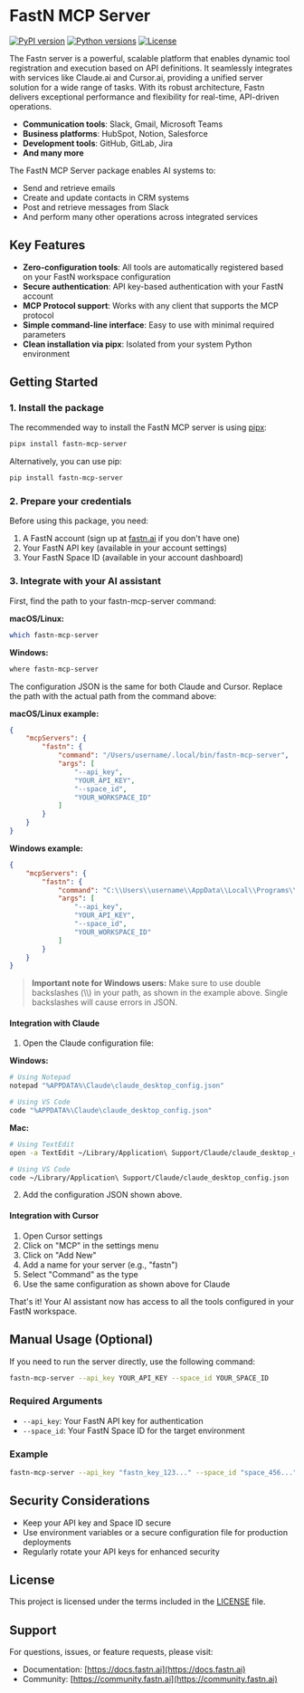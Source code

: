 # FastN MCP Server

[![PyPI version](https://img.shields.io/pypi/v/fastn-mcp-server.svg)](https://pypi.org/project/fastn-mcp-server/)
[![Python versions](https://img.shields.io/pypi/pyversions/fastn-mcp-server.svg)](https://pypi.org/project/fastn-mcp-server/)
[![License](https://img.shields.io/github/license/fastn-ai/mcp-server.svg)](LICENSE)

The Fastn server is a powerful, scalable platform that enables dynamic tool registration and execution based on API definitions. It seamlessly integrates with services like Claude.ai and Cursor.ai, providing a unified server solution for a wide range of tasks. With its robust architecture, Fastn delivers exceptional performance and flexibility for real-time, API-driven operations.

- **Communication tools**: Slack, Gmail, Microsoft Teams
- **Business platforms**: HubSpot, Notion, Salesforce
- **Development tools**: GitHub, GitLab, Jira
- **And many more**

The FastN MCP Server package enables AI systems to:
- Send and retrieve emails
- Create and update contacts in CRM systems
- Post and retrieve messages from Slack
- And perform many other operations across integrated services
## Key Features

- **Zero-configuration tools**: All tools are automatically registered based on your FastN workspace configuration
- **Secure authentication**: API key-based authentication with your FastN account
- **MCP Protocol support**: Works with any client that supports the MCP protocol
- **Simple command-line interface**: Easy to use with minimal required parameters
- **Clean installation via pipx**: Isolated from your system Python environment

## Getting Started

### 1. Install the package

The recommended way to install the FastN MCP server is using [pipx](https://pypa.github.io/pipx/):

```bash
pipx install fastn-mcp-server
```

Alternatively, you can use pip:

```bash
pip install fastn-mcp-server
```

### 2. Prepare your credentials

Before using this package, you need:

1. A FastN account (sign up at [fastn.ai](https://fastn.ai) if you don't have one)
2. Your FastN API key (available in your account settings)
3. Your FastN Space ID (available in your account dashboard)

### 3. Integrate with your AI assistant

First, find the path to your fastn-mcp-server command:

**macOS/Linux:**
```bash
which fastn-mcp-server
```

**Windows:**
```bash
where fastn-mcp-server
```

The configuration JSON is the same for both Claude and Cursor. Replace the path with the actual path from the command above:

**macOS/Linux example:**
```json
{
    "mcpServers": {
        "fastn": {
            "command": "/Users/username/.local/bin/fastn-mcp-server",
            "args": [
                "--api_key",
                "YOUR_API_KEY",
                "--space_id",
                "YOUR_WORKSPACE_ID"
            ]
        }
    }
}
```

**Windows example:**
```json
{
    "mcpServers": {
        "fastn": {
            "command": "C:\\Users\\username\\AppData\\Local\\Programs\\Python\\Python310\\Scripts\\fastn-mcp-server.exe",
            "args": [
                "--api_key",
                "YOUR_API_KEY",
                "--space_id",
                "YOUR_WORKSPACE_ID"
            ]
        }
    }
}
```

> **Important note for Windows users:** Make sure to use double backslashes (\\\\) in your path, as shown in the example above. Single backslashes will cause errors in JSON.

#### Integration with Claude

1. Open the Claude configuration file:

**Windows:**
```bash
# Using Notepad
notepad "%APPDATA%\Claude\claude_desktop_config.json"

# Using VS Code
code "%APPDATA%\Claude\claude_desktop_config.json"
```

**Mac:**
```bash
# Using TextEdit
open -a TextEdit ~/Library/Application\ Support/Claude/claude_desktop_config.json

# Using VS Code
code ~/Library/Application\ Support/Claude/claude_desktop_config.json
```

2. Add the configuration JSON shown above.

#### Integration with Cursor

1. Open Cursor settings
2. Click on "MCP" in the settings menu
3. Click on "Add New"
4. Add a name for your server (e.g., "fastn")
5. Select "Command" as the type
6. Use the same configuration as shown above for Claude

That's it! Your AI assistant now has access to all the tools configured in your FastN workspace.

## Manual Usage (Optional)

If you need to run the server directly, use the following command:

```bash
fastn-mcp-server --api_key YOUR_API_KEY --space_id YOUR_SPACE_ID
```

### Required Arguments

- `--api_key`: Your FastN API key for authentication
- `--space_id`: Your FastN Space ID for the target environment

### Example

```bash
fastn-mcp-server --api_key "fastn_key_123..." --space_id "space_456..."
```

## Security Considerations

- Keep your API key and Space ID secure
- Use environment variables or a secure configuration file for production deployments
- Regularly rotate your API keys for enhanced security

## License

This project is licensed under the terms included in the [LICENSE](LICENSE) file.

## Support

For questions, issues, or feature requests, please visit:
- Documentation: [https://docs.fastn.ai](https://docs.fastn.ai)
- Community: [https://community.fastn.ai](https://community.fastn.ai)
